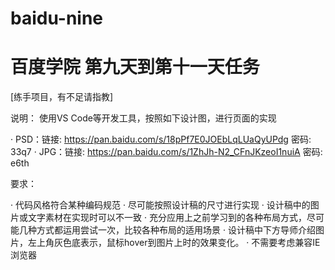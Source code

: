 # baidu-nine

# 百度学院 第九天到第十一天任务

[练手项目，有不足请指教]

说明：
使用VS Code等开发工具，按照如下设计图，进行页面的实现

· PSD：链接: https://pan.baidu.com/s/18pPf7E0JOEbLqLUaQyUPdg 密码: 33q7
· JPG：链接: https://pan.baidu.com/s/1ZhJh-N2_CFnJKzeoI1nuiA 密码: e6th

要求：

· 代码风格符合某种编码规范
· 尽可能按照设计稿的尺寸进行实现
· 设计稿中的图片或文字素材在实现时可以不一致
· 充分应用上之前学习到的各种布局方式，尽可能几种方式都运用尝试一次，比较各种布局的适用场景
· 设计稿中下方导师介绍图片，左上角灰色底表示，鼠标hover到图片上时的效果变化。
· 不需要考虑兼容IE浏览器



